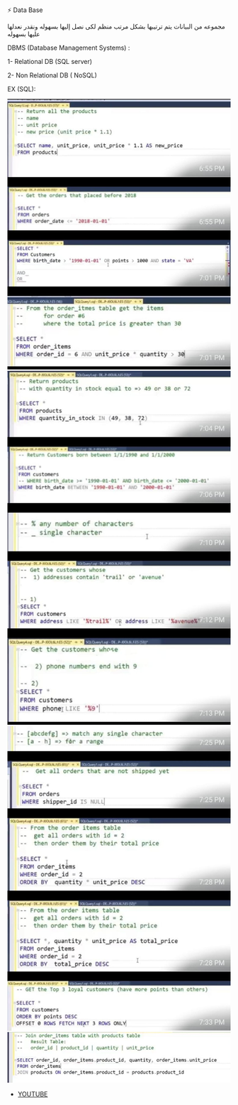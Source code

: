 ⚡ Data Base 

مجموعه من البيانات يتم ترتيبها بشكل مرتب منظم لكى نصل إليها بسهوله ونقدر نعدلها عليها بسهوله 

DBMS (Database Management Systems) :

1- Relational DB (SQL server)

2- Non Relational DB ( NoSQL)

EX (SQL):

![db1](images/db1.jpeg)
![db2](images/db2.jpeg)
![db3](images/db3.jpeg)
![db4](images/db4.jpeg)

- [YOUTUBE](https://youtu.be/N-WPYk417yE?si=CIo9C-k3mFW-TkwL)
